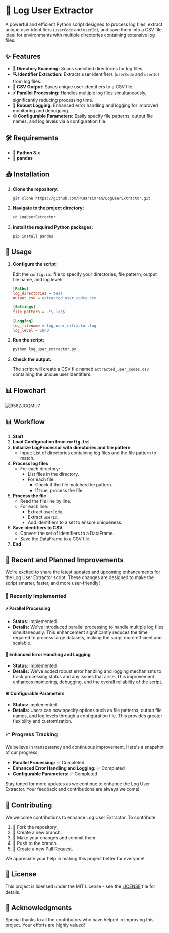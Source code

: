 # 🚀 Log User Extractor

A powerful and efficient Python script designed to process log files, extract unique user identifiers (`userCode` and `userId`), and save them into a CSV file. Ideal for environments with multiple directories containing extensive log files.

## ✨ Features

- **📂 Directory Scanning:** Scans specified directories for log files.
- **🔍 Identifier Extraction:** Extracts user identifiers (`userCode` and `userId`) from log files.
- **💾 CSV Output:** Saves unique user identifiers to a CSV file.
- **⚡ Parallel Processing:** Handles multiple log files simultaneously, significantly reducing processing time.
- **🔧 Robust Logging:** Enhanced error handling and logging for improved monitoring and debugging.
- **⚙️ Configurable Parameters:** Easily specify file patterns, output file names, and log levels via a configuration file.

## 🛠 Requirements

- **🐍 Python 3.x**
- **🐼 pandas**

## 📥 Installation

1. **Clone the repository:**

    ```sh
    git clone https://github.com/PKHarsimran/LogUserExtractor.git
    ```

2. **Navigate to the project directory:**

    ```sh
    cd LogUserExtractor
    ```

3. **Install the required Python packages:**

    ```sh
    pip install pandas
    ```

## 🚀 Usage

1. **Configure the script:**

    Edit the `config.ini` file to specify your directories, file pattern, output file name, and log level:

    ```ini
    [Paths]
    log_directories = test
    output_csv = extracted_user_codes.csv

    [Settings]
    file_pattern = .*\.log$

    [Logging]
    log_filename = log_user_extractor.log
    log_level = INFO
    ```

2. **Run the script:**

    ```sh
    python log_user_extractor.py
    ```

3. **Check the output:**

    The script will create a CSV file named `extracted_user_codes.csv` containing the unique user identifiers.

## 📊 Flowchart

![958ZJGQMU7](https://github.com/PKHarsimran/LogUserExtractor/assets/22066581/22fbbab6-9d6c-4600-8c81-6aca8240b93b)


## 📊 Workflow

1. **Start**
2. **Load Configuration from `config.ini`**
3. **Initialize LogProcessor with directories and file pattern**
   - Input: List of directories containing log files and the file pattern to match.
4. **Process log files**
   - For each directory:
     - List files in the directory.
     - For each file:
       - Check if the file matches the pattern.
       - If true, process the file.
5. **Process the file**
   - Read the file line by line.
   - For each line:
     - Extract `userCode`.
     - Extract `userId`.
     - Add identifiers to a set to ensure uniqueness.
6. **Save identifiers to CSV**
   - Convert the set of identifiers to a DataFrame.
   - Save the DataFrame to a CSV file.
7. **End**

## 🚀 Recent and Planned Improvements

We're excited to share the latest updates and upcoming enhancements for the Log User Extractor script. These changes are designed to make the script smarter, faster, and more user-friendly!

### 🎉 Recently Implemented

#### ⚡ Parallel Processing
- **Status:** Implemented
- **Details:** We've introduced parallel processing to handle multiple log files simultaneously. This enhancement significantly reduces the time required to process large datasets, making the script more efficient and scalable.

#### 🔧 Enhanced Error Handling and Logging
- **Status:** Implemented
- **Details:** We've added robust error handling and logging mechanisms to track processing status and any issues that arise. This improvement enhances monitoring, debugging, and the overall reliability of the script.

#### ⚙️ Configurable Parameters
- **Status:** Implemented
- **Details:** Users can now specify options such as file patterns, output file names, and log levels through a configuration file. This provides greater flexibility and customization.

### 📈 Progress Tracking

We believe in transparency and continuous improvement. Here's a snapshot of our progress:

- **Parallel Processing:** ✅ Completed
- **Enhanced Error Handling and Logging:** ✅ Completed
- **Configurable Parameters:** ✅ Completed

Stay tuned for more updates as we continue to enhance the Log User Extractor. Your feedback and contributions are always welcome!

## 🤝 Contributing

We welcome contributions to enhance Log User Extractor. To contribute:

1. 🍴 Fork the repository.
2. 🌿 Create a new branch.
3. 💾 Make your changes and commit them.
4. 🚀 Push to the branch.
5. 🔄 Create a new Pull Request.

We appreciate your help in making this project better for everyone!

## 📄 License

This project is licensed under the MIT License - see the [LICENSE](LICENSE) file for details.

## 📝 Acknowledgments

Special thanks to all the contributors who have helped in improving this project. Your efforts are highly valued!
